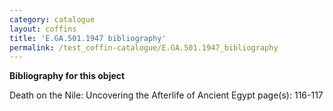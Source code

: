 ```yaml
---
category: catalogue
layout: coffins
title: 'E.GA.501.1947 bibliography'
permalink: /test_coffin-catalogue/E.GA.501.1947_bibliography
---
```


**Bibliography for this object**

Death on the Nile: Uncovering the Afterlife of Ancient Egypt page(s): 116-117




